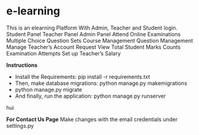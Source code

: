 # e-learning
This is an elearning Platform With Admin, Teacher and Student login. Student Panel Teacher Panel Admin Panel Attend Online Examinations Multiple Choice Question Sets Course Management Question Management Manage Teacher’s Account Request View Total Student Marks Counts Examination Attempts Set up Teacher’s Salary



**Instructions**
- Install the Requirements: pip install -r requirements.txt
- Then, make database migrations: python manage.py makemigrations
- python manage.py migrate
- And finally, run the application: python manage.py runserver

hui


**For Contact Us Page**
Make changes with the email credentials under settings.py

